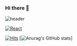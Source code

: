 ### Hi there 👋

<!--
**woojinhong03/woojinhong03** is a ✨ _special_ ✨ repository because its `README.md` (this file) appears on your GitHub profile.

Here are some ideas to get you started:

- 🔭 I’m currently working on ...
- 🌱 I’m currently learning ...
- 👯 I’m looking to collaborate on ...
- 🤔 I’m looking for help with ...
- 💬 Ask me about ...
- 📫 How to reach me: ...
- 😄 Pronouns: ...
- ⚡ Fun fact: ...
-->

![header](https://capsule-render.vercel.app/api?type=waving&color=Auto&height=300&section=header&text=hello%20render&fontSize=90)


[![React](https://img.shields.io/badge/React-61DAFB?style=flat-square&logo=React&logoColor=black)](https://github.com/Call-For-Code-2021/Call-Frontend)



[![Hits](https://hits.seeyoufarm.com/api/count/incr/badge.svg?url=https%3A%2F%2Fgithub.com%2Fwoojinhong03&count_bg=%2345FFEB&title_bg=%23969696&icon=&icon_color=%23FF4545&title=%EB%B0%A9%EB%AC%B8%EC%9E%90+%EC%88%98&edge_flat=true)](https://hits.seeyoufarm.com)
[![Anurag's GitHub stats](https://github-readme-stats.vercel.app/api?username=woojinhong03&&show_icons=true&theme=radical)]

